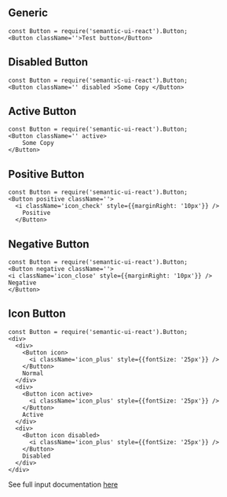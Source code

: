 ## Generic

    const Button = require('semantic-ui-react').Button;
    <Button className=''>Test button</Button>

## Disabled Button

    const Button = require('semantic-ui-react').Button;
    <Button className='' disabled >Some Copy </Button>

## Active Button

    const Button = require('semantic-ui-react').Button;
    <Button className='' active>
        Some Copy
    </Button>

## Positive Button

    const Button = require('semantic-ui-react').Button;
    <Button positive className=''>
      <i className='icon_check' style={{marginRight: '10px'}} />
        Positive
      </Button>

## Negative Button

    const Button = require('semantic-ui-react').Button;
    <Button negative className=''>
    <i className='icon_close' style={{marginRight: '10px'}} />
    Negative
    </Button>

## Icon Button

    const Button = require('semantic-ui-react').Button;
    <div>
      <div>
        <Button icon>
          <i className='icon_plus' style={{fontSize: '25px'}} />
        </Button>
        Normal
      </div>
      <div>
        <Button icon active>
          <i className='icon_plus' style={{fontSize: '25px'}} />
        </Button>
        Active
      </div>
      <div>
        <Button icon disabled>
          <i className='icon_plus' style={{fontSize: '25px'}} />
        </Button>
        Disabled
      </div>
    </div>

See full input documentation [here](http://react.semantic-ui.com/elements/button)
